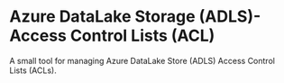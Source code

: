 # Azure DataLake Storage (ADLS)- Access Control Lists (ACL)

A small tool for managing Azure DataLake Store (ADLS) Access Control Lists (ACLs).